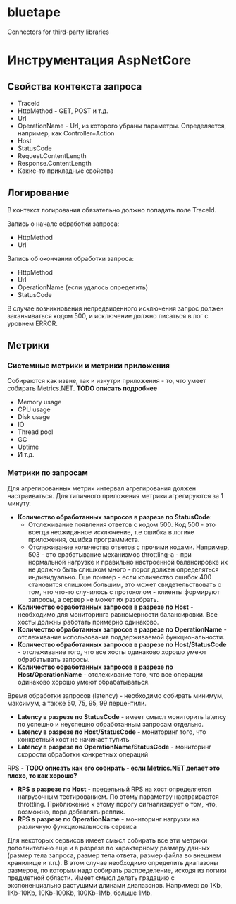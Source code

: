 # bluetape
Connectors for third-party libraries

# Инструментация AspNetCore

## Свойства контекста запроса
* TraceId
* HttpMethod - GET, POST и т.д.
* Url
* OperationName - Url, из которого убраны параметры. Определяется, например, как Controller+Action
* Host
* StatusCode
* Request.ContentLength
* Response.ContentLength
* Какие-то прикладные свойства

## Логирование
В контекст логирования обязательно должно попадать поле TraceId.

Запись о начале обработки запроса:
* HttpMethod
* Url

Запись об окончании обработки запроса:
* HttpMethod
* Url
* OperationName (если удалось определить)
* StatusCode

В случае возникновения непредвиденного исключения запрос должен заканчиваться кодом 500, и исключение должно писаться в лог с уровнем ERROR.

## Метрики

### Системные метрики и метрики приложения

Собираются как извне, так и изнутри приложения - то, что умеет собирать Metrics.NET. **TODO описать подробнее**
* Memory usage
* CPU usage
* Disk usage
* IO
* Thread pool
* GC
* Uptime
* И т.д.

### Метрики по запросам

Для агрегированных метрик интервал агрегирования должен настраиваться. Для типичного приложения метрики агрегируются за 1 минуту.

* **Количество обработанных запросов в разрезе по StatusCode**:
  - Отслеживание появления ответов с кодом 500. Код 500 - это всегда неожиданное исключение, т.е ошибка в логике приложения, ошибка программиста.
  - Отслеживание количества ответов с прочими кодами. Например, 503 - это срабатывание механизмов throttling-а - при нормальной нагрузке и правильно настроенной балансировке их не должно быть слишком много - порог должен определяться индивидуально. Еще пример - если количество ошибок 400 становится слишком большим, это может свидетельствовать о том, что что-то случилось с протоколом - клиенты формируют запросы, а сервер не может их разобрать.
* **Количество обработанных запросов в разрезе по Host** - необходимо для мониторинга равномерности балансировки. Все хосты должны работать примерно одинаково.
* **Количество обработанных запросов в разрезе по OperationName** - отслеживание использования поддерживаемой функциональности.
* **Количество обработанных запросов в разрезе по Host/StatusCode** - отслеживание того, что все хосты одинаково хорошо умеют обрабатывать запросы.
* **Количество обработанных запросов в разрезе по Host/OperationName** - отслеживание того, что все операции одинаково хорошо умеют обрабатываться.

Время обработки запросов (latency) - необходимо собирать минимум, максимум, а также 50, 75, 95, 99 перцентили.

* **Latency в разрезе по StatusCode** - имеет смысл мониторить latency по успешно и неуспешно обработанным запросам отдельно.
* **Latency в разрезе по Host/StatusCode** - мониторинг того, что конкретный хост не начинает тупить
* **Latency в разрезе по OperationName/StatusCode** - мониторинг скорости обработки конкретных операций

RPS - **TODO описать как его собирать - если Metrics.NET делает это плохо, то как хорошо?**

* **RPS в разрезе по Host** - предельный RPS на хост определяется нагрузочным тестированием. По этому параметру настраивается throttling. Приближение к этому порогу сигнализирует о том, что, возможно, пора добавлять реплик.
* **RPS в разрезе по OperationName** - мониторинг нагрузки на различную функциональность сервиса

Для некоторых сервисов имеет смысл собирать все эти метрики дополнительно еще и в разрезе по характерному размеру данных (размер тела запроса, размер тела ответа, размер файла во внешнем хранилище и т.п.). В этом случае необходимо определить диапазоны размеров, по которым надо собирать распределение, исходя из логики предметной области. Имеет смысл делать градацию с экспоненциально растущими длинами диапазонов. Например: до 1Kb, 1Kb-10Kb, 10Kb-100Kb, 100Kb-1Mb, больше 1Mb.
